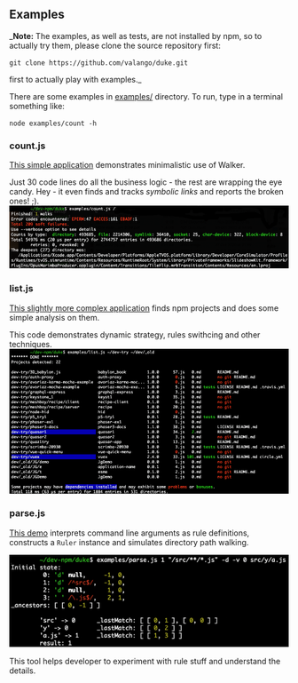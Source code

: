 ## Examples

_**Note:** The examples, as well as tests, are not installed by npm,
so to actually try them, please clone the source repository first:
```
git clone https://github.com/valango/duke.git
```
first to actually play with examples._

There are some examples in [examples/](../examples) directory.
To run, type in a terminal something like:
```shell script
node examples/count -h
```

### count.js
[This simple application](../examples/count.js) demonstrates minimalistic use of Walker.

Just 30 code lines do all the business logic - the rest are wrapping the eye candy.
Hey - it even finds and tracks _symbolic links_ and reports the broken ones! ;).
![](../assets/counts.png)

### list.js
[This slightly more complex application](../examples/list.js) finds npm projects
and does some simple analysis on them. 

This code demonstrates dynamic strategy, rules swithcing and other techniques.
![](../assets/list.png)

### parse.js
[This demo](../examples/parse.js) interprets command line arguments as rule definitions,
constructs a `Ruler` instance and simulates directory path walking.

![](../assets/parse.png)

This tool helps developer to experiment with rule stuff and understand the details.
